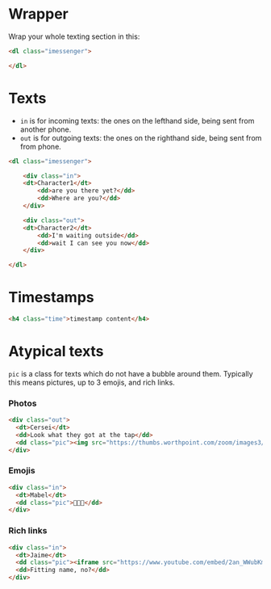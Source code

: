 # Wrapper
Wrap your whole texting section in this:
```html
<dl class="imessenger">

</dl>
```
# Texts
* `in` is for incoming texts: the ones on the lefthand side, being sent from another phone.
* `out` is for outgoing texts: the ones on the righthand side, being sent from from phone.

```html
<dl class="imessenger">

	<div class="in">
    <dt>Character1</dt>
		<dd>are you there yet?</dd>
		<dd>Where are you?</dd>
	</div>

	<div class="out">
    <dt>Character2</dt>
		<dd>I'm waiting outside</dd>
		<dd>wait I can see you now</dd>
	</div>

</dl>
```

# Timestamps
```html
<h4 class="time">timestamp content</h4>
```

# Atypical texts
`pic` is a class for texts which do not have a bubble around them. Typically this means pictures, up to 3 emojis, and rich links.

### Photos
```html
<div class="out">
  <dt>Cersei</dt>
  <dd>Look what they got at the tap</dd>
  <dd class="pic"><img src="https://thumbs.worthpoint.com/zoom/images3/1/0817/09/bally-baby-pac-man-pacman-commercial_1_325f8047914c5ee8676857358454b56f.jpg" /></dd>
</div>
```

### Emojis
```html
<div class="in">
  <dt>Mabel</dt>
  <dd class="pic">💖💖💖</dd>
</div>
```

### Rich links
```html
<div class="in">
  <dt>Jaime</dt>
  <dd class="pic"><iframe src="https://www.youtube.com/embed/2an_WWubKmU?controls=0&amp;start=325&amp;modestbranding=1"></iframe></dd>
  <dd>Fitting name, no?</dd>
</div>
```
